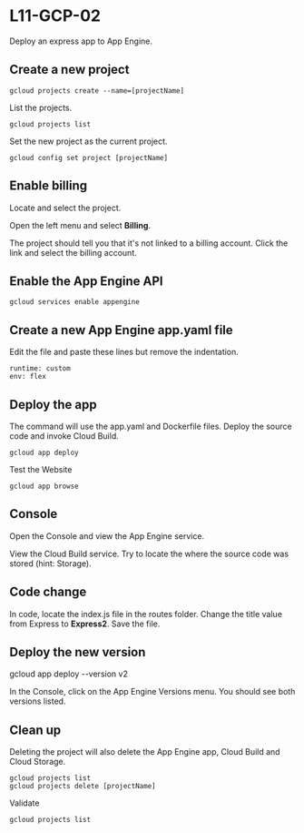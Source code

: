 
# L11-GCP-02

Deploy an express app to App Engine.

## Create a new project

    gcloud projects create --name=[projectName]

List the projects.

    gcloud projects list

Set the new project as the current project.

    gcloud config set project [projectName]

## Enable billing

Locate and select the project.

Open the left menu and select **Billing**.

The project should tell you that it's not linked to a billing account. Click the link and select the billing account.

## Enable the App Engine API

    gcloud services enable appengine

## Create a new App Engine **app.yaml** file

Edit the file and paste these lines but remove the indentation.

    runtime: custom
    env: flex

## Deploy the app

The command will use the app.yaml and Dockerfile files. Deploy the source code and invoke Cloud Build.  

    gcloud app deploy

Test the Website

    gcloud app browse

## Console

Open the Console and view the App Engine service.

View the Cloud Build service. Try to locate the where the source code was stored (hint: Storage).

## Code change

In code, locate the index.js file in the routes folder. Change the title value from Express to **Express2**. Save the file.

## Deploy the new version

   gcloud app deploy --version v2

In the Console, click on the App Engine Versions menu. You should see both versions listed.

## Clean up

Deleting the project will also delete the App Engine app, Cloud Build and Cloud Storage.

    gcloud projects list
    gcloud projects delete [projectName]

Validate

    gcloud projects list
